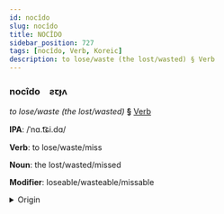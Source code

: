 ```yaml
---
id: nocîdo
slug: nocîdo
title: NOCÎDO
sidebar_position: 727
tags: [nocîdo, Verb, Koreic]
description: to lose/waste (the lost/wasted) § Verb
---
```


### nocîdo&emsp;<span kind="abugida">ƨꞇɟʌ</span>

*to lose/waste (the lost/wasted)* **§** [Verb](../../tags/Verb)

**IPA**: /ˈnɑ.t͡ɕi.dɑ/

**Verb**: to lose/waste/miss

**Noun**: the lost/wasted/missed

**Modifier**: loseable/wasteable/missable

<details>
    <summary>Origin</summary>
    Korean 놓치다 notchida [no̞t̚t͡ɕʰida̠]<br/>
    <em>Koreic Language Family</em>
</details>